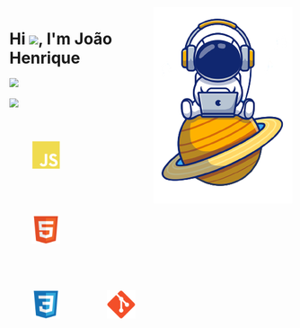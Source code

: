 <img align="right" src="Astro.png"> 
<h1 align="left">Hi <img src="https://raw.githubusercontent.com/kaueMarques/kaueMarques/master/hi.gif" height="30px">, I'm João Henrique</h1>

<div>
  <img height="150em" src="https://github-readme-stats.vercel.app/api?username=JHenrique-m&show_icons=true&theme=onedark&include_all_commits=true&count_private=true"><br><br>
  <img height="150em" src="https://github-readme-stats.vercel.app/api/top-langs/?username=JHenrique-m&layout=compact&langs_count=7&theme=onedark"><br><br>
 </div>  
<div aling="center">
  <img  height="50" style="padding:40px" src="https://raw.githubusercontent.com/devicons/devicon/master/icons/javascript/javascript-plain.svg">
  <img  height="50" style="padding:40px" src="https://raw.githubusercontent.com/devicons/devicon/master/icons/html5/html5-original.svg">
  <img  height="50" style="padding:40px" src="https://raw.githubusercontent.com/devicons/devicon/master/icons/css3/css3-original.svg">
  <img  height="50" style="padding:40px" src="https://raw.githubusercontent.com/devicons/devicon/master/icons/git/git-original.svg">
</div>

